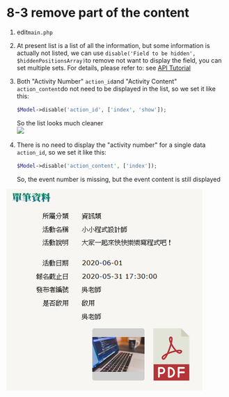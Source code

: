 # 8-3 remove part of the content



1. edit`main.php`
2. At present list is a list of all the information, but some information is actually not listed, we can use `disable('Field to be hidden', $hiddenPositionsArray)`to remove not want to display the field, you can set multiple sets. For details, please refer to: see [API Tutorial](https://xoops.gitbook.io/jill-lazy-framework-api/3.tadmoddata-class/3-5-screen-display/3-5-6-fields-not-displayed-disable-usdcol_name)
3. Both "Activity Number" `action_id`and "Activity Content" `action_content`do not need to be displayed in the list, so we set it like this:

   ```php
   $Model->disable('action_id', ['index', 'show']);
   ```

   So the list looks much cleaner  
   ![](https://campus-xoops.tn.edu.tw/uploads/tad_book3/image/47/%E7%81%AB%E7%8B%90%E6%88%AA%E5%9B%BE_2020-05-29T02-13-31.270Z.png)

4. There is no need to display the "activity number" for a single data `action_id`, so we set it like this:

   ```php
   $Model->disable('action_content', ['index']);
   ```

   So, the event number is missing, but the event content is still displayed  

![](../.gitbook/assets/image%20%2811%29.png)

